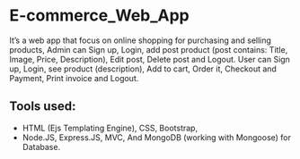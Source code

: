 # E-commerce_Web_App
It’s a web app that focus on online shopping for purchasing and selling products,  Admin can Sign up, Login, add post product (post contains: Title, Image, Price, Description), Edit post, Delete post and Logout. User can Sign up, Login, see product (description), Add to cart, Order it, Checkout and Payment, Print invoice and Logout.

## Tools used:
* HTML (Ejs Templating Engine), CSS, Bootstrap, 
* Node.JS, Express.JS, MVC, And MongoDB (working with Mongoose) for Database.

